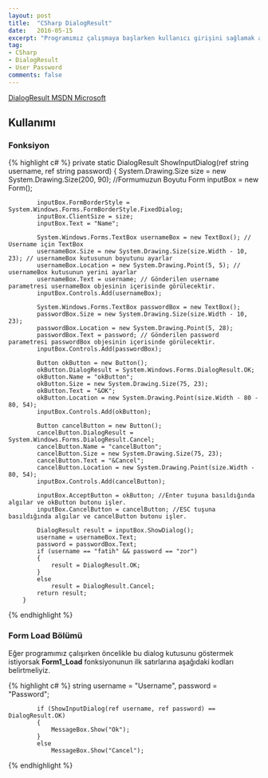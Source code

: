 ```yaml
---
layout: post
title:  "CSharp DialogResult"
date:   2016-05-15
excerpt: "Programımız çalışmaya başlarken kullanıcı girişini sağlamak amacı ile DialogResult yapıyoruz"
tag:
- CSharp 
- DialogResult
- User Password
comments: false
---
```


[DialogResult MSDN Microsoft](https://msdn.microsoft.com/tr-tr/library/system.windows.forms.dialogresult(v=vs.110).aspx)


## Kullanımı

### Fonksiyon

{% highlight c# %}
private static DialogResult ShowInputDialog(ref string username, ref string password)
        {
            System.Drawing.Size size = new System.Drawing.Size(200, 90); //Formumuzun Boyutu
            Form inputBox = new Form();

            inputBox.FormBorderStyle = System.Windows.Forms.FormBorderStyle.FixedDialog;
            inputBox.ClientSize = size;
            inputBox.Text = "Name";

            System.Windows.Forms.TextBox usernameBox = new TextBox(); // Username için TextBox
            usernameBox.Size = new System.Drawing.Size(size.Width - 10, 23); // usernameBox kutusunun boyutunu ayarlar
            usernameBox.Location = new System.Drawing.Point(5, 5); // usernameBox kutusunun yerini ayarlar
            usernameBox.Text = username; // Gönderilen username parametresi usernameBox objesinin içerisinde görülecektir.
            inputBox.Controls.Add(usernameBox);

            System.Windows.Forms.TextBox passwordBox = new TextBox();
            passwordBox.Size = new System.Drawing.Size(size.Width - 10, 23);
            passwordBox.Location = new System.Drawing.Point(5, 28);
            passwordBox.Text = password; // Gönderilen password parametresi passwordBox objesinin içerisinde görülecektir.
            inputBox.Controls.Add(passwordBox);

            Button okButton = new Button();
            okButton.DialogResult = System.Windows.Forms.DialogResult.OK;
            okButton.Name = "okButton";
            okButton.Size = new System.Drawing.Size(75, 23);
            okButton.Text = "&OK";
            okButton.Location = new System.Drawing.Point(size.Width - 80 - 80, 54);
            inputBox.Controls.Add(okButton);

            Button cancelButton = new Button();
            cancelButton.DialogResult = System.Windows.Forms.DialogResult.Cancel;
            cancelButton.Name = "cancelButton";
            cancelButton.Size = new System.Drawing.Size(75, 23);
            cancelButton.Text = "&Cancel";
            cancelButton.Location = new System.Drawing.Point(size.Width - 80, 54);
            inputBox.Controls.Add(cancelButton);

            inputBox.AcceptButton = okButton; //Enter tuşuna basıldığında algılar ve okButton butonu işler.
            inputBox.CancelButton = cancelButton; //ESC tuşuna basıldığında algılar ve cancelButton butonu işler.

            DialogResult result = inputBox.ShowDialog();
            username = usernameBox.Text;
            password = passwordBox.Text;
            if (username == "fatih" && password == "zor")
            {
                result = DialogResult.OK;
            }
            else
                result = DialogResult.Cancel;
            return result;
        }
{% endhighlight %}

### Form Load Bölümü

Eğer programımız çalışırken öncelikle bu dialog kutusunu göstermek istiyorsak **Form1_Load** fonksiyonunun ilk satırlarına aşağıdaki kodları belirtmeliyiz.

{% highlight c# %}
string username = "Username", password = "Password";

            if (ShowInputDialog(ref username, ref password) == DialogResult.OK)
            {
                MessageBox.Show("Ok");
            }
            else
                MessageBox.Show("Cancel");
{% endhighlight %}
